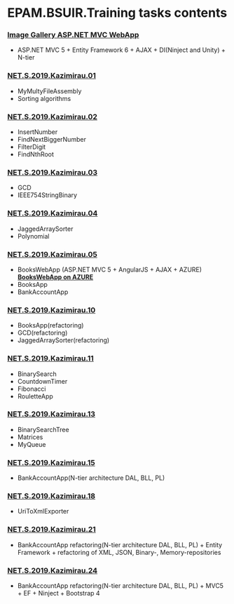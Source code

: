 # EPAM.BSUIR.Training tasks contents
### **[Image Gallery ASP.NET MVC WebApp](https://github.com/RyokoAzuno/EPAM.BSUIR.Training/tree/master/ImageGalleryApp)**</br>
* ASP.NET MVC 5 + Entity Framework 6 + AJAX + DI(Ninject and Unity) + N-tier
### **[NET.S.2019.Kazimirau.01](https://github.com/RyokoAzuno/EPAM.BSUIR.Training/tree/master/NET.S.2019.Kazimirau.01)**</br>
* MyMultyFileAssembly
* Sorting algorithms

### **[NET.S.2019.Kazimirau.02](https://github.com/RyokoAzuno/EPAM.BSUIR.Training/tree/master/NET.S.2019.Kazimirau.02)**</br>
* InsertNumber
* FindNextBiggerNumber
* FilterDigit
* FindNthRoot

### **[NET.S.2019.Kazimirau.03](https://github.com/RyokoAzuno/EPAM.BSUIR.Training/tree/master/NET.S.2019.Kazimirau.03)**</br>
* GCD
* IEEE754StringBinary

### **[NET.S.2019.Kazimirau.04](https://github.com/RyokoAzuno/EPAM.BSUIR.Training/tree/master/NET.S.2019.Kazimirau.04)**</br>
* JaggedArraySorter
* Polynomial

### **[NET.S.2019.Kazimirau.05](https://github.com/RyokoAzuno/EPAM.BSUIR.Training/tree/master/NET.S.2019.Kazimirau.05)**</br>
* BooksWebApp (ASP.NET MVC 5 + AngularJS + AJAX + AZURE) **[BooksWebApp on AZURE](https://bookapp2019.azurewebsites.net)**
* BooksApp
* BankAccountApp

### **[NET.S.2019.Kazimirau.10](https://github.com/RyokoAzuno/EPAM.BSUIR.Training/tree/master/NET.S.2019.Kazimirau.10)**</br>
* BooksApp(refactoring)
* GCD(refactoring)
* JaggedArraySorter(refactoring)

### **[NET.S.2019.Kazimirau.11](https://github.com/RyokoAzuno/EPAM.BSUIR.Training/tree/master/NET.S.2019.Kazimirau.11)**</br>
* BinarySearch
* CountdownTimer
* Fibonacci
* RouletteApp

### **[NET.S.2019.Kazimirau.13](https://github.com/RyokoAzuno/EPAM.BSUIR.Training/tree/master/NET.S.2019.Kazimirau.13)**</br>
* BinarySearchTree
* Matrices
* MyQueue

### **[NET.S.2019.Kazimirau.15](https://github.com/RyokoAzuno/EPAM.BSUIR.Training/tree/master/NET.S.2019.Kazimirau.15)**</br>
* BankAccountApp(N-tier architecture DAL, BLL, PL)

### **[NET.S.2019.Kazimirau.18](https://github.com/RyokoAzuno/EPAM.BSUIR.Training/tree/master/NET.S.2019.Kazimirau.18)**</br>
* UriToXmlExporter

### **[NET.S.2019.Kazimirau.21](https://github.com/RyokoAzuno/EPAM.BSUIR.Training/tree/master/NET.S.2019.Kazimirau.21)**</br>
* BankAccountApp refactoring(N-tier architecture DAL, BLL, PL) + Entity Framework + refactoring of XML, JSON, Binary-, Memory-repositories

### **[NET.S.2019.Kazimirau.24](https://github.com/RyokoAzuno/EPAM.BSUIR.Training/tree/master/NET.S.2019.Kazimirau.24)**</br>
* BankAccountApp refactoring(N-tier architecture DAL, BLL, PL) + MVC5 + EF + Ninject + Bootstrap 4
